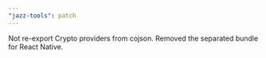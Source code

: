 ```yaml
---
"jazz-tools": patch
---
```


Not re-export Crypto providers from cojson. Removed the separated bundle for React Native.
